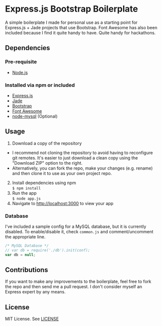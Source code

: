 # Express.js Bootstrap Boilerplate

A simple boilerplate I made for personal use as a starting point for Express.js + Jade projects that use Bootstrap. Font Awesome has also been included because I find it quite handy to have. Quite handy for hackathons.

## Dependencies
### Pre-requisite
* [Node.js](http://nodejs.org)

### Installed via npm or included
* [Express.js](http://expressjs.com)
* [Jade](http://jade-lang.com/)
* [Bootstrap](http://getbootstrap.com/)
* [Font Awesome](http://fortawesome.github.io/Font-Awesome/)
* [node-mysql](https://github.com/felixge/node-mysql) (Optional)

## Usage
1. Download a copy of the repository
  * I recommend not cloning the repository to avoid having to reconfigure git remotes. It's easier to just download a clean copy using the "Download ZIP" option to the right.
  * Alternatively, you can fork the repo, make your changes (e.g. rename) and then clone it to use as your own project repo.
2. Install dependencies using npm  
`$ npm install`
3. Run the app  
`$ node app.js`
4. Navigate to [http://localhost:3000](http://localhost:3000) to view your app

### Database
I've included a sample config for a MySQL database, but it is currently disabled. To enable/disable it, check `common.js` and comment/uncomment the appropriate line.
```js
/* MySQL Database */
// var db = require('./db').init(conf);
var db = null;
```

## Contributions
If you want to make any improvements to the boilerplate, feel free to fork the repo and then send me a pull request. I don't consider myself an Express expert by any means.

## License
MIT License. See [LICENSE](/LICENSE)